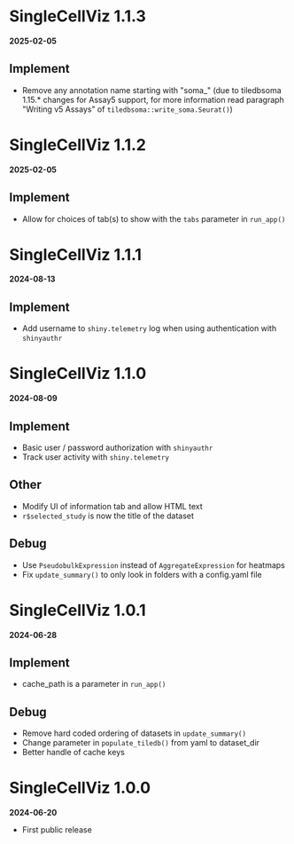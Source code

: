 # SingleCellViz 1.1.3

**2025-02-05**

## Implement 
* Remove any annotation name starting with "soma_" (due to tiledbsoma 1.15.* changes for Assay5 support, for more information read paragraph "Writing v5 Assays" of `tiledbsoma::write_soma.Seurat()`)

# SingleCellViz 1.1.2

**2025-02-05**

## Implement 
* Allow for choices of tab(s) to show with the `tabs` parameter in `run_app()`

# SingleCellViz 1.1.1

**2024-08-13**

## Implement 
* Add username to `shiny.telemetry` log when using authentication with `shinyauthr`

# SingleCellViz 1.1.0

**2024-08-09**

## Implement 
* Basic user / password authorization with `shinyauthr`
* Track user activity with `shiny.telemetry`

## Other
* Modify UI of information tab and allow HTML text 
* `r$selected_study` is now the title of the dataset

## Debug
* Use `PseudobulkExpression` instead of `AggregateExpression` for heatmaps
* Fix `update_summary()` to only look in folders with a config.yaml file


# SingleCellViz 1.0.1 

**2024-06-28**

## Implement 
* cache_path is a parameter in `run_app()`

## Debug 
* Remove hard coded ordering of datasets in `update_summary()`
* Change parameter in `populate_tiledb()` from yaml to dataset_dir
* Better handle of cache keys

# SingleCellViz 1.0.0 

**2024-06-20**

* First public release
